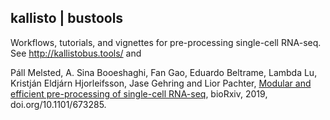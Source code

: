 ## kallisto &#124; bustools

Workflows, tutorials, and vignettes for pre-processing single-cell RNA-seq. See http://kallistobus.tools/ and 

Páll Melsted, A. Sina Booeshaghi, Fan Gao, Eduardo Beltrame, Lambda Lu, Kristján Eldjárn Hjorleifsson, Jase Gehring and Lior Pachter, [Modular and efficient pre-processing of single-cell RNA-seq](https://www.biorxiv.org/content/10.1101/673285v2), bioRxiv, 2019, doi.org/10.1101/673285.
